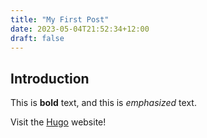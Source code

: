 ```yaml
---
title: "My First Post"
date: 2023-05-04T21:52:34+12:00
draft: false
---
```


## Introduction

This is **bold** text, and this is *emphasized* text.

Visit the [Hugo](https://gohugo.io) website!